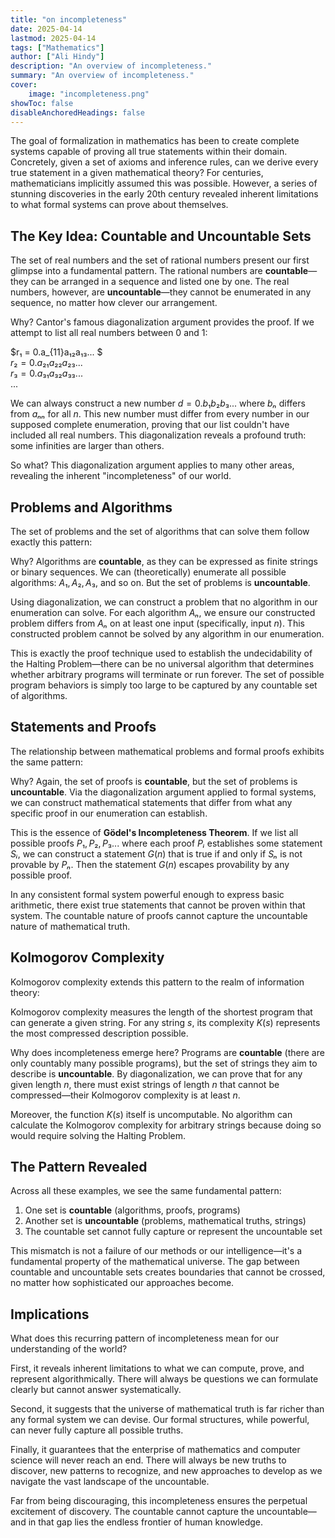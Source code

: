 ```yaml
---
title: "on incompleteness"
date: 2025-04-14
lastmod: 2025-04-14
tags: ["Mathematics"]
author: ["Ali Hindy"]
description: "An overview of incompleteness."
summary: "An overview of incompleteness."
cover:
    image: "incompleteness.png"
showToc: false
disableAnchoredHeadings: false
---
```


The goal of formalization in mathematics has been to create complete systems capable of proving all true statements within their domain. Concretely, given a set of axioms and inference rules, can we derive every true statement in a given mathematical theory? For centuries, mathematicians implicitly assumed this was possible. However, a series of stunning discoveries in the early 20th century revealed inherent limitations to what formal systems can prove about themselves.

## The Key Idea: Countable and Uncountable Sets

The set of real numbers and the set of rational numbers present our first glimpse into a fundamental pattern. The rational numbers are **countable**—they can be arranged in a sequence and listed one by one. The real numbers, however, are **uncountable**—they cannot be enumerated in any sequence, no matter how clever our arrangement.

Why? Cantor's famous diagonalization argument provides the proof. If we attempt to list all real numbers between 0 and 1:

$r₁ = 0.a_{11}a₁₂a₁₃... $\
$r₂ = 0.a₂₁a₂₂a₂₃...$ \
$r₃ = 0.a₃₁a₃₂a₃₃...$ \
... 

We can always construct a new number $d = 0.b₁b₂b₃...$ where $bₙ$ differs from $aₙₙ$ for all $n$. This new number must differ from every number in our supposed complete enumeration, proving that our list couldn't have included all real numbers. This diagonalization reveals a profound truth: some infinities are larger than others.

So what? This diagonalization argument applies to many other areas, revealing the inherent "incompleteness" of our world.

## Problems and Algorithms

The set of problems and the set of algorithms that can solve them follow exactly this pattern:

Why? Algorithms are **countable**, as they can be expressed as finite strings or binary sequences. We can (theoretically) enumerate all possible algorithms: $A₁, A₂, A₃,$ and so on. But the set of problems is **uncountable**.

Using diagonalization, we can construct a problem that no algorithm in our enumeration can solve. For each algorithm $Aₙ$, we ensure our constructed problem differs from $Aₙ$ on at least one input (specifically, input $n$). This constructed problem cannot be solved by any algorithm in our enumeration.

This is exactly the proof technique used to establish the undecidability of the Halting Problem—there can be no universal algorithm that determines whether arbitrary programs will terminate or run forever. The set of possible program behaviors is simply too large to be captured by any countable set of algorithms.

## Statements and Proofs

The relationship between mathematical problems and formal proofs exhibits the same pattern:

Why? Again, the set of proofs is **countable**, but the set of problems is **uncountable**. Via the diagonalization argument applied to formal systems, we can construct mathematical statements that differ from what any specific proof in our enumeration can establish.

This is the essence of **Gödel's Incompleteness Theorem**. If we list all possible proofs $P₁, P₂, P₃...$ where each proof $Pᵢ$ establishes some statement $Sᵢ$, we can construct a statement $G(n)$ that is true if and only if $Sₙ$ is not provable by $Pₙ$. Then the statement $G(n)$ escapes provability by any possible proof.

In any consistent formal system powerful enough to express basic arithmetic, there exist true statements that cannot be proven within that system. The countable nature of proofs cannot capture the uncountable nature of mathematical truth.

## Kolmogorov Complexity

Kolmogorov complexity extends this pattern to the realm of information theory:

Kolmogorov complexity measures the length of the shortest program that can generate a given string. For any string $s$, its complexity $K(s)$ represents the most compressed description possible.

Why does incompleteness emerge here? Programs are **countable** (there are only countably many possible programs), but the set of strings they aim to describe is **uncountable**. By diagonalization, we can prove that for any given length $n$, there must exist strings of length $n$ that cannot be compressed—their Kolmogorov complexity is at least $n$.

Moreover, the function $K(s)$ itself is uncomputable. No algorithm can calculate the Kolmogorov complexity for arbitrary strings because doing so would require solving the Halting Problem.

## The Pattern Revealed

Across all these examples, we see the same fundamental pattern:

1. One set is **countable** (algorithms, proofs, programs)
2. Another set is **uncountable** (problems, mathematical truths, strings)
3. The countable set cannot fully capture or represent the uncountable set

This mismatch is not a failure of our methods or our intelligence—it's a fundamental property of the mathematical universe. The gap between countable and uncountable sets creates boundaries that cannot be crossed, no matter how sophisticated our approaches become.

## Implications

What does this recurring pattern of incompleteness mean for our understanding of the world?

First, it reveals inherent limitations to what we can compute, prove, and represent algorithmically. There will always be questions we can formulate clearly but cannot answer systematically.

Second, it suggests that the universe of mathematical truth is far richer than any formal system we can devise. Our formal structures, while powerful, can never fully capture all possible truths.

Finally, it guarantees that the enterprise of mathematics and computer science will never reach an end. There will always be new truths to discover, new patterns to recognize, and new approaches to develop as we navigate the vast landscape of the uncountable.

Far from being discouraging, this incompleteness ensures the perpetual excitement of discovery. The countable cannot capture the uncountable—and in that gap lies the endless frontier of human knowledge.
